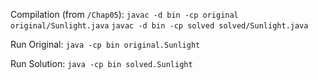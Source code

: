 Compilation (from `/Chap05`):
`javac -d bin -cp original original/Sunlight.java`
`javac -d bin -cp solved solved/Sunlight.java`

Run Original:
`java -cp bin original.Sunlight`

Run Solution:
`java -cp bin solved.Sunlight`